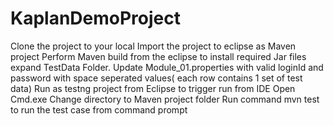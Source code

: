 # KaplanDemoProject
Clone the project to your local
Import the project to eclipse as Maven project
Perform Maven build from the eclipse to install required Jar files
expand TestData Folder.
Update Module_01.properties with valid loginId and password with space seperated values( each row contains 1 set of test data)
Run as testng project from Eclipse to trigger run from IDE
Open Cmd.exe
Change directory to Maven project folder 
Run command mvn test to run the test case from command prompt

